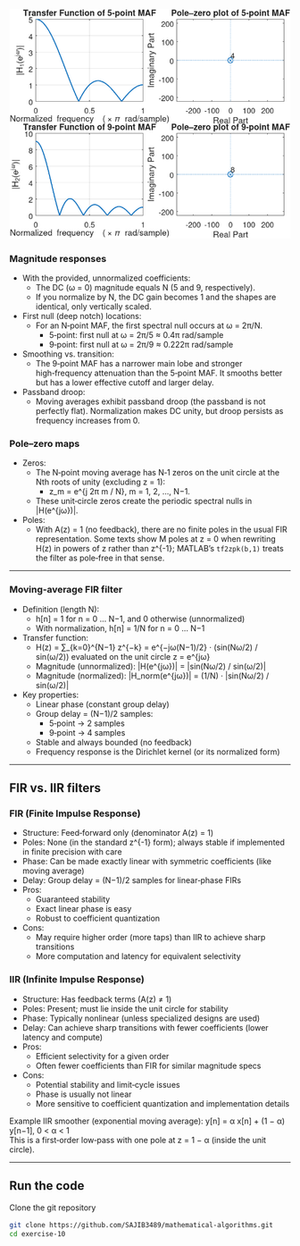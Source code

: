 ![image](/exercise-10/Figure_1_Exercise_10.png)


### Magnitude responses
- With the provided, unnormalized coefficients:
  - The DC (ω = 0) magnitude equals N (5 and 9, respectively).
  - If you normalize by N, the DC gain becomes 1 and the shapes are identical, only vertically scaled.
- First null (deep notch) locations:
  - For an N‑point MAF, the first spectral null occurs at ω = 2π/N.
    - 5‑point: first null at ω = 2π/5 ≈ 0.4π rad/sample
    - 9‑point: first null at ω = 2π/9 ≈ 0.222π rad/sample
- Smoothing vs. transition:
  - The 9‑point MAF has a narrower main lobe and stronger high‑frequency attenuation than the 5‑point MAF. It smooths better but has a lower effective cutoff and larger delay.
- Passband droop:
  - Moving averages exhibit passband droop (the passband is not perfectly flat). Normalization makes DC unity, but droop persists as frequency increases from 0.

### Pole–zero maps
- Zeros:
  - The N‑point moving average has N‑1 zeros on the unit circle at the Nth roots of unity (excluding z = 1):
    - z_m = e^{j 2π m / N}, m = 1, 2, …, N−1.
  - These unit‑circle zeros create the periodic spectral nulls in |H(e^{jω})|.
- Poles:
  - With A(z) = 1 (no feedback), there are no finite poles in the usual FIR representation. Some texts show M poles at z = 0 when rewriting H(z) in powers of z rather than z^{-1}; MATLAB’s `tf2zpk(b,1)` treats the filter as pole‑free in that sense.

---

### Moving‑average FIR filter
- Definition (length N):
  - h[n] = 1 for n = 0 … N−1, and 0 otherwise (unnormalized)
  - With normalization, h[n] = 1/N for n = 0 … N−1
- Transfer function:
  - H(z) = ∑_{k=0}^{N−1} z^{−k} = e^{−jω(N−1)/2} · (sin(Nω/2) / sin(ω/2)) evaluated on the unit circle z = e^{jω}
  - Magnitude (unnormalized): |H(e^{jω})| = |sin(Nω/2) / sin(ω/2)|
  - Magnitude (normalized): |H_norm(e^{jω})| = (1/N) · |sin(Nω/2) / sin(ω/2)|
- Key properties:
  - Linear phase (constant group delay)
  - Group delay = (N−1)/2 samples:
    - 5‑point → 2 samples
    - 9‑point → 4 samples
  - Stable and always bounded (no feedback)
  - Frequency response is the Dirichlet kernel (or its normalized form)

---

## FIR vs. IIR filters

### FIR (Finite Impulse Response)
- Structure: Feed‑forward only (denominator A(z) = 1)
- Poles: None (in the standard z^{-1} form); always stable if implemented in finite precision with care
- Phase: Can be made exactly linear with symmetric coefficients (like moving average)
- Delay: Group delay = (N−1)/2 samples for linear‑phase FIRs
- Pros:
  - Guaranteed stability
  - Exact linear phase is easy
  - Robust to coefficient quantization
- Cons:
  - May require higher order (more taps) than IIR to achieve sharp transitions
  - More computation and latency for equivalent selectivity

### IIR (Infinite Impulse Response)
- Structure: Has feedback terms (A(z) ≠ 1)
- Poles: Present; must lie inside the unit circle for stability
- Phase: Typically nonlinear (unless specialized designs are used)
- Delay: Can achieve sharp transitions with fewer coefficients (lower latency and compute)
- Pros:
  - Efficient selectivity for a given order
  - Often fewer coefficients than FIR for similar magnitude specs
- Cons:
  - Potential stability and limit‑cycle issues
  - Phase is usually not linear
  - More sensitive to coefficient quantization and implementation details

Example IIR smoother (exponential moving average):
y[n] = α x[n] + (1 − α) y[n−1], 0 < α < 1  
This is a first‑order low‑pass with one pole at z = 1 − α (inside the unit circle).

---


## Run the code

Clone the git repository

```bash
git clone https://github.com/SAJIB3489/mathematical-algorithms.git
cd exercise-10
```
